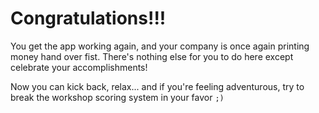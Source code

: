 Congratulations!!!
==================

You get the app working again, and your company is once again printing money
hand over fist. There's nothing else for you to do here except celebrate your
accomplishments!

Now you can kick back, relax... and if you're feeling adventurous, try to break
the workshop scoring system in your favor `;)`
